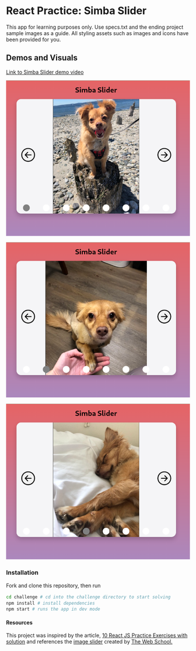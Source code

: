 # React Practice: Simba Slider

This app for learning purposes only. Use specs.txt and the ending project sample images as a guide. All styling assets such as images and icons have been provided for you.

## Demos and Visuals

[Link to Simba Slider demo video](https://www.youtube.com/watch?v=Ml1HxBFIO0Y&list=PLvY9geuvFZ5eLt3ydDieayked877ykmbi&ab_channel=Peyton)

![Screenshot of Simba Slider gallery showing current image of images set with a corresponding circle on the lower half of the image which is filled to indicate to the user the current image of out of the set](solution/src/demos/screenshots/simba-slider-1.png)

![Screenshot of Simba Slider gallery showing current image of images set with a corresponding circle on the lower half of the image which is filled to indicate to the user the current image of out of the set](solution/src/demos/screenshots/simba-slider-2.png)

![Screenshot of Simba Slider gallery showing current image of images set with a corresponding circle on the lower half of the image which is filled to indicate to the user the current image of out of the set](solution/src/demos/screenshots/simba-slider-3.png)

### Installation

Fork and clone this repository, then run

```bash
cd challenge # cd into the challenge directory to start solving
npm install # install dependencies
npm start # runs the app in dev mode
```

#### Resources

This project was inspired by the article, [10 React JS Practice Exercises with solution](https://contactmentor.com/react-js-practice-exercises-solution/?expand_article=1) and references the [image slider](https://www.youtube.com/watch?v=og3wCO98HkQ&t=85s&ab_channel=TheWebSchool.) created by [The Web School.](https://www.youtube.com/@TheWebSchool)
